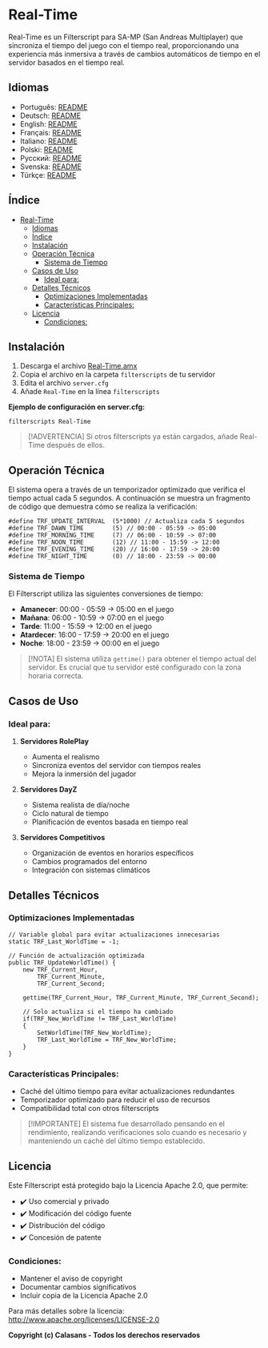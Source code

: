 # Real-Time

Real-Time es un Filterscript para SA-MP (San Andreas Multiplayer) que sincroniza el tiempo del juego con el tiempo real, proporcionando una experiencia más inmersiva a través de cambios automáticos de tiempo en el servidor basados en el tiempo real.

## Idiomas

- Português: [README](../../)
- Deutsch: [README](../Deutsch/README.md)
- English: [README](../English/README.md)
- Français: [README](../Francais/README.md)
- Italiano: [README](../Italiano/README.md)
- Polski: [README](../Polski/README.md)
- Русский: [README](../Русский/README.md)
- Svenska: [README](../Svenska/README.md)
- Türkçe: [README](../Turkce/README.md)

## Índice

- [Real-Time](#real-time)
  - [Idiomas](#idiomas)
  - [Índice](#índice)
  - [Instalación](#instalación)
  - [Operación Técnica](#operación-técnica)
    - [Sistema de Tiempo](#sistema-de-tiempo)
  - [Casos de Uso](#casos-de-uso)
    - [Ideal para:](#ideal-para)
  - [Detalles Técnicos](#detalles-técnicos)
    - [Optimizaciones Implementadas](#optimizaciones-implementadas)
    - [Características Principales:](#características-principales)
  - [Licencia](#licencia)
    - [Condiciones:](#condiciones)

## Instalación

1. Descarga el archivo [Real-Time.amx](https://github.com/ocalasans/Real-Time/raw/refs/heads/main/src/Real-Time.amx)
2. Copia el archivo en la carpeta `filterscripts` de tu servidor
3. Edita el archivo `server.cfg`
4. Añade `Real-Time` en la línea `filterscripts`

**Ejemplo de configuración en server.cfg:**
```
filterscripts Real-Time
```

> [!ADVERTENCIA]
> Si otros filterscripts ya están cargados, añade Real-Time después de ellos.

## Operación Técnica

El sistema opera a través de un temporizador optimizado que verifica el tiempo actual cada 5 segundos. A continuación se muestra un fragmento de código que demuestra cómo se realiza la verificación:

```pawn
#define TRF_UPDATE_INTERVAL  (5*1000) // Actualiza cada 5 segundos
#define TRF_DAWN_TIME        (5) // 00:00 - 05:59 -> 05:00
#define TRF_MORNING_TIME     (7) // 06:00 - 10:59 -> 07:00
#define TRF_NOON_TIME        (12) // 11:00 - 15:59 -> 12:00
#define TRF_EVENING_TIME     (20) // 16:00 - 17:59 -> 20:00
#define TRF_NIGHT_TIME       (0) // 18:00 - 23:59 -> 00:00
```

### Sistema de Tiempo

El Filterscript utiliza las siguientes conversiones de tiempo:
- **Amanecer**: 00:00 - 05:59 → 05:00 en el juego
- **Mañana**: 06:00 - 10:59 → 07:00 en el juego
- **Tarde**: 11:00 - 15:59 → 12:00 en el juego
- **Atardecer**: 16:00 - 17:59 → 20:00 en el juego
- **Noche**: 18:00 - 23:59 → 00:00 en el juego

> [!NOTA]
> El sistema utiliza `gettime()` para obtener el tiempo actual del servidor. Es crucial que tu servidor esté configurado con la zona horaria correcta.

## Casos de Uso

### Ideal para:

1. **Servidores RolePlay**
   - Aumenta el realismo
   - Sincroniza eventos del servidor con tiempos reales
   - Mejora la inmersión del jugador

2. **Servidores DayZ**
   - Sistema realista de día/noche
   - Ciclo natural de tiempo
   - Planificación de eventos basada en tiempo real

3. **Servidores Competitivos**
   - Organización de eventos en horarios específicos
   - Cambios programados del entorno
   - Integración con sistemas climáticos

## Detalles Técnicos

### Optimizaciones Implementadas

```pawn
// Variable global para evitar actualizaciones innecesarias
static TRF_Last_WorldTime = -1;

// Función de actualización optimizada
public TRF_UpdateWorldTime() {
    new TRF_Current_Hour,
        TRF_Current_Minute,
        TRF_Current_Second;
    
    gettime(TRF_Current_Hour, TRF_Current_Minute, TRF_Current_Second);
    
    // Solo actualiza si el tiempo ha cambiado
    if(TRF_New_WorldTime != TRF_Last_WorldTime)
    {
        SetWorldTime(TRF_New_WorldTime);
        TRF_Last_WorldTime = TRF_New_WorldTime;
    }
}
```

### Características Principales:

- Caché del último tiempo para evitar actualizaciones redundantes
- Temporizador optimizado para reducir el uso de recursos
- Compatibilidad total con otros filterscripts

> [!IMPORTANTE]
> El sistema fue desarrollado pensando en el rendimiento, realizando verificaciones solo cuando es necesario y manteniendo un caché del último tiempo establecido.

## Licencia

Este Filterscript está protegido bajo la Licencia Apache 2.0, que permite:

- ✔️ Uso comercial y privado
- ✔️ Modificación del código fuente
- ✔️ Distribución del código
- ✔️ Concesión de patente

### Condiciones:

- Mantener el aviso de copyright
- Documentar cambios significativos
- Incluir copia de la Licencia Apache 2.0

Para más detalles sobre la licencia: http://www.apache.org/licenses/LICENSE-2.0

**Copyright (c) Calasans - Todos los derechos reservados**